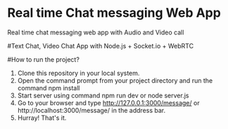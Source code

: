 # Real time Chat messaging Web App
Real time chat messaging web app with Audio and Video call

#Text Chat, Video Chat App with Node.js + Socket.io + WebRTC


#How to run the project?

1. Clone this repository in your local system.
2. Open the command prompt from your project directory and run the command npm install
3. Start server using command npm run dev or node server.js
4. Go to your browser and type http://127.0.0.1:3000/message/ or http://localhost:3000/message/  in the address bar.
5. Hurray! That's it.
